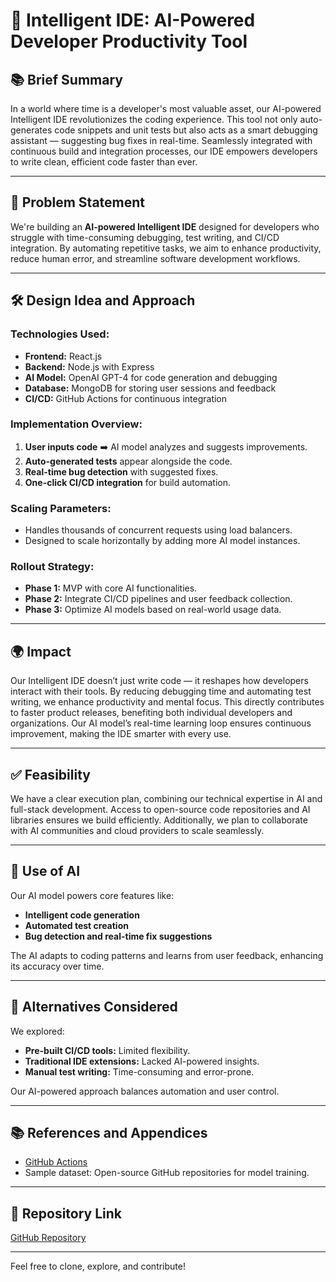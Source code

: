 # 🌟 Intelligent IDE: AI-Powered Developer Productivity Tool

## 📚 Brief Summary

In a world where time is a developer's most valuable asset, our AI-powered Intelligent IDE revolutionizes the coding experience. This tool not only auto-generates code snippets and unit tests but also acts as a smart debugging assistant — suggesting bug fixes in real-time. Seamlessly integrated with continuous build and integration processes, our IDE empowers developers to write clean, efficient code faster than ever.

---

## 📌 Problem Statement

We're building an **AI-powered Intelligent IDE** designed for developers who struggle with time-consuming debugging, test writing, and CI/CD integration. By automating repetitive tasks, we aim to enhance productivity, reduce human error, and streamline software development workflows.

---

## 🛠️ Design Idea and Approach

### Technologies Used:
- **Frontend:** React.js
- **Backend:** Node.js with Express
- **AI Model:** OpenAI GPT-4 for code generation and debugging
- **Database:** MongoDB for storing user sessions and feedback
- **CI/CD:** GitHub Actions for continuous integration

### Implementation Overview:
1. **User inputs code** ➡️ AI model analyzes and suggests improvements.
2. **Auto-generated tests** appear alongside the code.
3. **Real-time bug detection** with suggested fixes.
4. **One-click CI/CD integration** for build automation.

### Scaling Parameters:
- Handles thousands of concurrent requests using load balancers.
- Designed to scale horizontally by adding more AI model instances.

### Rollout Strategy:
- **Phase 1:** MVP with core AI functionalities.
- **Phase 2:** Integrate CI/CD pipelines and user feedback collection.
- **Phase 3:** Optimize AI models based on real-world usage data.

---

## 🌍 Impact

Our Intelligent IDE doesn’t just write code — it reshapes how developers interact with their tools. By reducing debugging time and automating test writing, we enhance productivity and mental focus. This directly contributes to faster product releases, benefiting both individual developers and organizations. Our AI model’s real-time learning loop ensures continuous improvement, making the IDE smarter with every use.

---

## ✅ Feasibility

We have a clear execution plan, combining our technical expertise in AI and full-stack development. Access to open-source code repositories and AI libraries ensures we build efficiently. Additionally, we plan to collaborate with AI communities and cloud providers to scale seamlessly.

---

## 🤖 Use of AI

Our AI model powers core features like:
- **Intelligent code generation**
- **Automated test creation**
- **Bug detection and real-time fix suggestions**

The AI adapts to coding patterns and learns from user feedback, enhancing its accuracy over time.

---

## 🔄 Alternatives Considered

We explored:
- **Pre-built CI/CD tools:** Limited flexibility.
- **Traditional IDE extensions:** Lacked AI-powered insights.
- **Manual test writing:** Time-consuming and error-prone.

Our AI-powered approach balances automation and user control.

---

## 📚 References and Appendices


- [GitHub Actions](https://docs.github.com/en/actions)
- Sample dataset: Open-source GitHub repositories for model training.

---

## 🔗 Repository Link

[GitHub Repository](https://github.com/your-username/Intelligent-IDE-AI)

---

Feel free to clone, explore, and contribute!
